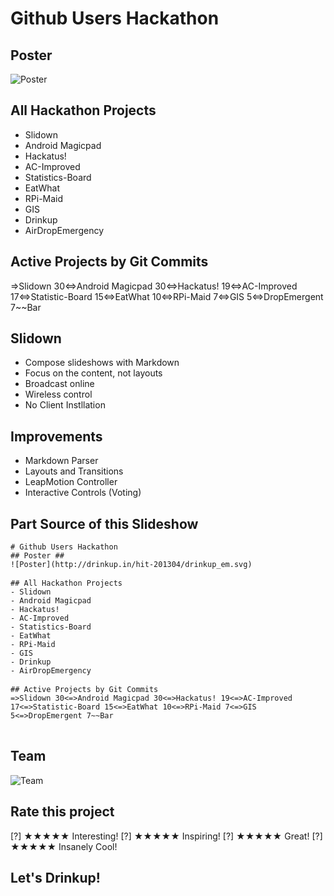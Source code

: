 <!---
style: slide;
animation: slide
-->

# Github Users Hackathon
## Poster ##
![Poster](http://drinkup.in/hit-201304/drinkup_em.svg)

## All Hackathon Projects
- Slidown
- Android Magicpad
- Hackatus!
- AC-Improved
- Statistics-Board
- EatWhat
- RPi-Maid
- GIS
- Drinkup
- AirDropEmergency

## Active Projects by Git Commits
=>Slidown 30<=>Android Magicpad 30<=>Hackatus! 19<=>AC-Improved 17<=>Statistic-Board 15<=>EatWhat 10<=>RPi-Maid 7<=>GIS 5<=>DropEmergent 7~~Bar

## Slidown
- Compose slideshows with Markdown
- Focus on the content, not layouts
- Broadcast online
- Wireless control
- No Client Instllation

## Improvements
- Markdown Parser
- Layouts and Transitions
- LeapMotion Controller
- Interactive Controls (Voting)

## Part Source of this Slideshow
<pre>
<code># Github Users Hackathon</code>
<code>## Poster ##</code>
<code>![Poster](http://drinkup.in/hit-201304/drinkup_em.svg)</code>
<code></code>
<code>## All Hackathon Projects</code>
<code>- Slidown</code>
<code>- Android Magicpad</code>
<code>- Hackatus!</code>
<code>- AC-Improved</code>
<code>- Statistics-Board</code>
<code>- EatWhat</code>
<code>- RPi-Maid</code>
<code>- GIS</code>
<code>- Drinkup</code>
<code>- AirDropEmergency</code>
<code></code>
<code>## Active Projects by Git Commits
=>Slidown 30<=>Android Magicpad 30<=>Hackatus! 19<=>AC-Improved 17<=>Statistic-Board 15<=>EatWhat 10<=>RPi-Maid 7<=>GIS 5<=>DropEmergent 7~~Bar</code>
<code></code>
</pre>

## Team
![Team](http://slidown.getfiles.info/users/hf/team-slidown-1.jpg)

## Rate this project
[?] ★★★★★ Interesting!
[?] ★★★★★ Inspiring!
[?] ★★★★★ Great!
[?] ★★★★★ Insanely Cool!

## Let's Drinkup!
